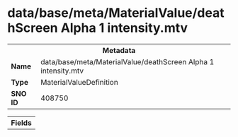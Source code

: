 <h1>data/base/meta/MaterialValue/deathScreen Alpha 1 intensity.mtv</h1><table><tr><th colspan="100%">Metadata</th></tr><tr><td><b>Name</b></td><td>data/base/meta/MaterialValue/deathScreen Alpha 1 intensity.mtv</td></tr><tr><td><b>Type</b></td><td>MaterialValueDefinition</td></tr><tr><td><b>SNO ID</b></td><td>408750</td></tr></table>

<table><tr><th colspan="100%">Fields</th></tr></table>

